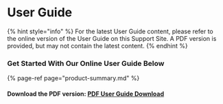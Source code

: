 # User Guide

{% hint style="info" %}
For the latest User Guide content, please refer to the online version of the User Guide on this Support Site. A PDF version is provided, but may not contain the latest content.
{% endhint %}

### **Get Started With Our Online User Guide Below**

{% page-ref page="product-summary.md" %}



#### Download the PDF version: [PDF User Guide Download](http://downloads.saleae.com/Saleae+Users+Guide.pdf)









